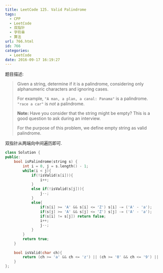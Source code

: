 ```yaml
---
title: LeetCode 125. Valid Palindrome
tags:
  - CPP
  - LeetCode
  - 双指针
  - 字符串
  - 算法
url: 766.html
id: 766
categories:
  - LeetCode
date: 2016-09-17 16:19:27
---
```

题目描述:

> Given a string, determine if it is a palindrome, considering only alphanumeric characters and ignoring cases.
>
> For example,
> `"A man, a plan, a canal: Panama"` is a palindrome.
> `"race a car"` is *not* a palindrome.
>
> **Note:**
> Have you consider that the string might be empty? This is a good question to ask during an interview.
>
> For the purpose of this problem, we define empty string as valid palindrome.

双指针从两端向中间遍历即可.

```cpp
class Solution {
public:
    bool isPalindrome(string s) {
        int i = 0, j = s.length() - 1;
        while(i < j){
            if(!isValid(s[i])){
                i++;
            }
            else if(!isValid(s[j])){
                j--;
            }
            else{
                if(s[i] >= 'A' && s[i] <= 'Z') s[i] -= ('A' - 'a');
                if(s[j] >= 'A' && s[j] <= 'Z') s[j] -= ('A' - 'a');
                if(s[i] != s[j]) return false;
                i++;
                j--;
            }
        }
        return true;
    }
    
    bool isValid(char ch){
        return (ch >= 'a' && ch <= 'z') || (ch >= '0' && ch <= '9') || (ch >= 'A' && ch <= 'Z');
    }
};
```

